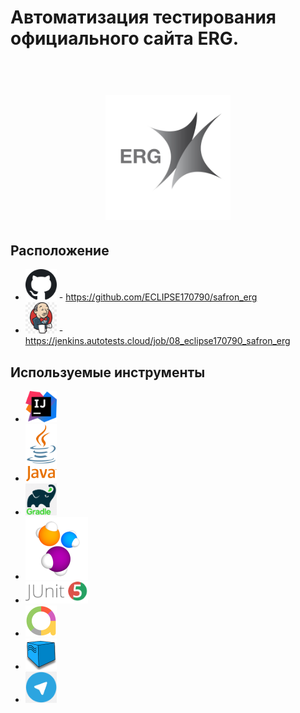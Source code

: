 # Автоматизация тестирования официального сайта ERG.


<h1 align="center">
  <br>
  <a href="https://erg.kz/ru"><img src="img/ERG.png" alt="ERG" width="200"></a>
</h1>

## Расположение
* <a href="https://github.com/ECLIPSE170790/safron_erg/"><img src="img\GitHub.png" alt="GitHub" width="50"></a> - https://github.com/ECLIPSE170790/safron_erg
* <a href="https://jenkins.autotests.cloud/job/08_eclipse170790_safron_erg/"><img src="img\Jenkins.jpg" alt="Jenkins" width="50"></a> - https://jenkins.autotests.cloud/job/08_eclipse170790_safron_erg

## Используемые инструменты

* <img src="img/IDEA.png" alt="Idea" width="50">
* <img src="img/Java.png" alt="Java" width="50">
* <img src="img/Gradle.png" alt="Gradle" width="50">
* <img src="img/Selenide.svg" alt="Selenide" width="100">
* <img src="img/JUnit.png" alt="JUnit" width="100">
* <img src="img/Allure.png" alt="Allure" width="50">
* <img src="img/Selenoid.png" alt="Selenoid" width="50">
* <img src="img/Telegram.png" alt="Telegram" width="50">

